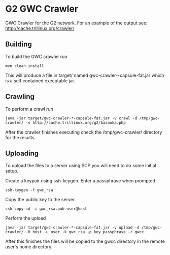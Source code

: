 # G2 GWC Crawler

GWC Crawler for the G2 network. For an example of the output see: http://cache.trillinux.org/crawler/

## Building

To build the GWC crawler run
```
mvn clean install
````

This will produce a file in target/ named gwc-crawler-<version>-capsule-fat.jar which is a self contained executable jar.

## Crawling

To perform a crawl run
```
java -jar target/gwc-crawler-*-capsule-fat.jar -v crawl -d /tmp/gwc-crawler/ -s http://cache.trillinux.org/g2/bazooka.php
```

After the crawler finishes executing check the /tmp/gwc-crawler/ directory for the results.

## Uploading

To upload the files to a server using SCP you will need to do some initial setup.

Create a keypair using ssh-keygen. Enter a passphrase when prompted.
```
ssh-keygen -f gwc_rsa
```

Copy the public key to the server
```
ssh-copy-id -i gwc_rsa.pub user@host
```

Perform the upload
```
java -jar target/gwc-crawler-*-capsule-fat.jar -v upload -d /tmp/gwc-crawler/ -H host -u user -k gwc_rsa -p key_passphrase -r gwcc
```

After this finishes the files will be copied to the gwcc directory in the remote user's home directory.
